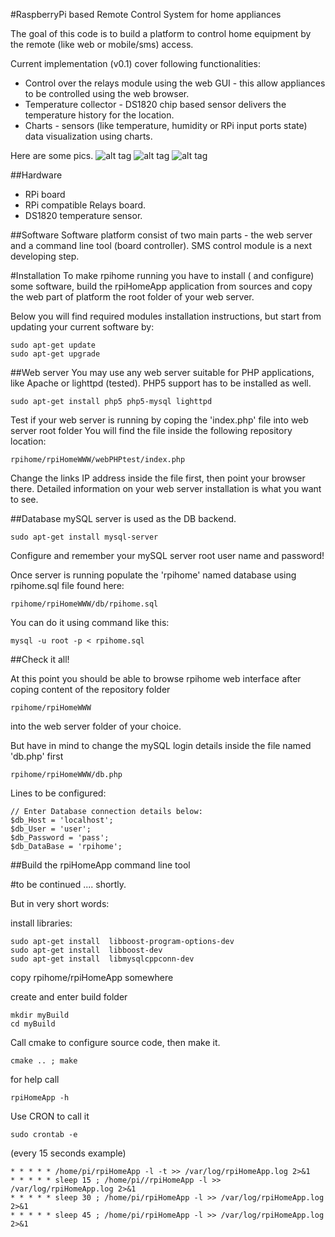 #RaspberryPi  based Remote Control System for home appliances

The goal of this code is to build a platform to control home equipment by the remote (like web or mobile/sms) access.

Current implementation (v0.1) cover following functionalities:
* Control over the relays module using the web GUI - this allow appliances to be controlled using the web browser.
* Temperature collector - DS1820 chip based sensor delivers the temperature history for the location.
* Charts - sensors (like temperature, humidity or RPi input ports state) data visualization using charts.

Here are some pics.
![alt tag](https://raw.github.com/Paku-/rpihome/master/screenshots/relays.jpg)
![alt tag](https://raw.github.com/Paku-/rpihome/master/screenshots/chart.jpg)
![alt tag](https://raw.github.com/Paku-/rpihome/master/screenshots/log.jpg)

##Hardware
* RPi board
* RPi compatible Relays board.
* DS1820 temperature sensor.

##Software
Software platform consist of two main parts - the web server and a command line tool (board controller). SMS control module is a next developing step.

#Installation
To make rpihome running you have to install ( and configure) some software, build the rpiHomeApp application from sources and copy the web part of platform the root folder of your web server.

Below you will find required modules installation instructions, but start from updating your current software by:
```
sudo apt-get update
sudo apt-get upgrade
```
##Web server
You may use any web server suitable for PHP applications, like Apache or lighttpd (tested). PHP5 support has to be installed as well.
```
sudo apt-get install php5 php5-mysql lighttpd
```
Test if your web server is running by coping the 'index.php' file into web server root folder
You will find the file inside the following repository location: 
```
rpihome/rpiHomeWWW/webPHPtest/index.php
```

Change the links IP address inside the file first, then point your browser there.
Detailed information on your web server installation is what you want to see.

##Database
mySQL server is used as the DB backend. 

```
sudo apt-get install mysql-server
```
Configure and remember your mySQL server root user name and password!

Once server is running populate the 'rpihome' named database using rpihome.sql file found here:
```
rpihome/rpiHomeWWW/db/rpihome.sql
```
You can do it using command like this:
```
mysql -u root -p < rpihome.sql
```

##Check it all!

At this point you should be able to browse rpihome web interface after coping content of the repository folder
```
rpihome/rpiHomeWWW
```
into the web server folder of your choice.

But have in mind to change the mySQL login details inside the file named 'db.php' first
```
rpihome/rpiHomeWWW/db.php
```
Lines to be configured:
```
// Enter Database connection details below:
$db_Host = 'localhost'; 
$db_User = 'user'; 
$db_Password = 'pass'; 
$db_DataBase = 'rpihome'; 
```

##Build the rpiHomeApp command line tool

#to be continued .... shortly.

But in very short words:

install libraries:

```
sudo apt-get install  libboost-program-options-dev
sudo apt-get install  libboost-dev
sudo apt-get install  libmysqlcppconn-dev
```

copy rpihome/rpiHomeApp somewhere

create and enter build folder
```
mkdir myBuild
cd myBuild
```
Call cmake to configure source code, then make it.

```
cmake .. ; make
```
for help call
```
rpiHomeApp -h
```

Use CRON to call it 
```
sudo crontab -e
```
(every 15 seconds example)
```
* * * * * /home/pi/rpiHomeApp -l -t >> /var/log/rpiHomeApp.log 2>&1
* * * * * sleep 15 ; /home/pi//rpiHomeApp -l >> /var/log/rpiHomeApp.log 2>&1
* * * * * sleep 30 ; /home/pi/rpiHomeApp -l >> /var/log/rpiHomeApp.log 2>&1
* * * * * sleep 45 ; /home/pi/rpiHomeApp -l >> /var/log/rpiHomeApp.log 2>&1
```






